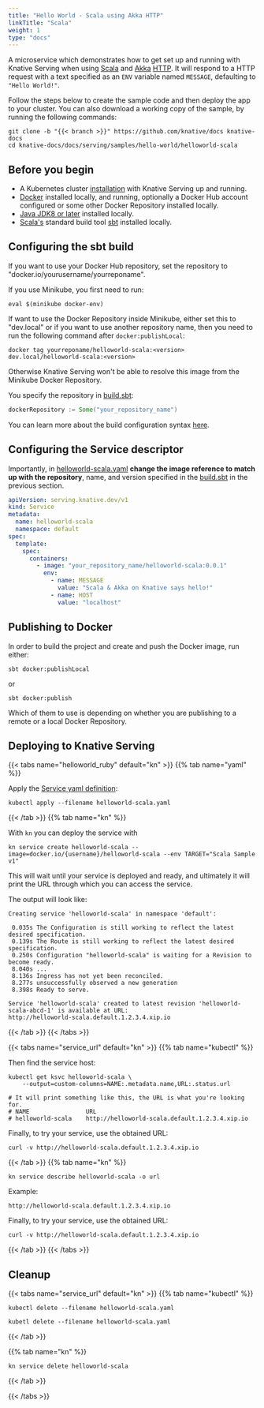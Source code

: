 ```yaml
---
title: "Hello World - Scala using Akka HTTP"
linkTitle: "Scala"
weight: 1
type: "docs"
---
```


A microservice which demonstrates how to get set up and running with Knative
Serving when using [Scala](https://scala-lang.org/) and [Akka](https://akka.io/)
[HTTP](https://doc.akka.io/docs/akka-http/current/). It will respond to a HTTP
request with a text specified as an `ENV` variable named `MESSAGE`, defaulting
to `"Hello World!"`.

Follow the steps below to create the sample code and then deploy the app to your
cluster. You can also download a working copy of the sample, by running the
following commands:

```shell
git clone -b "{{< branch >}}" https://github.com/knative/docs knative-docs
cd knative-docs/docs/serving/samples/hello-world/helloworld-scala
```

## Before you begin

- A Kubernetes cluster [installation](../../../../install/README.md) with
  Knative Serving up and running.
- [Docker](https://www.docker.com) installed locally, and running, optionally a
  Docker Hub account configured or some other Docker Repository installed
  locally.
- [Java JDK8 or later](https://adoptopenjdk.net/installation.html) installed
  locally.
- [Scala's](https://scala-lang.org/) standard build tool
  [sbt](https://www.scala-sbt.org/) installed locally.

## Configuring the sbt build

If you want to use your Docker Hub repository, set the repository to
"docker.io/yourusername/yourreponame".

If you use Minikube, you first need to run:

```shell
eval $(minikube docker-env)
```

If want to use the Docker Repository inside Minikube, either set this to
"dev.local" or if you want to use another repository name, then you need to run
the following command after `docker:publishLocal`:

```shell
docker tag yourreponame/helloworld-scala:<version> dev.local/helloworld-scala:<version>
```

Otherwise Knative Serving won't be able to resolve this image from the Minikube
Docker Repository.

You specify the repository in [build.sbt](./build.sbt):

```scala
dockerRepository := Some("your_repository_name")
```

You can learn more about the build configuration syntax
[here](https://www.scala-sbt.org/1.x/docs/Basic-Def.html).

## Configuring the Service descriptor

Importantly, in [helloworld-scala.yaml](./helloworld-scala.yaml) **change the
image reference to match up with the repository**, name, and version specified
in the [build.sbt](./build.sbt) in the previous section.

```yaml
apiVersion: serving.knative.dev/v1
kind: Service
metadata:
  name: helloworld-scala
  namespace: default
spec:
  template:
    spec:
      containers:
        - image: "your_repository_name/helloworld-scala:0.0.1"
          env:
            - name: MESSAGE
              value: "Scala & Akka on Knative says hello!"
            - name: HOST
              value: "localhost"
```

## Publishing to Docker

In order to build the project and create and push the Docker image, run either:

```shell
sbt docker:publishLocal
```

or

```shell
sbt docker:publish
```

Which of them to use is depending on whether you are publishing to a remote or a
local Docker Repository.

## Deploying to Knative Serving

{{< tabs name="helloworld_ruby" default="kn" >}}
{{% tab name="yaml" %}}

Apply the [Service yaml definition](./helloworld-scala.yaml):

```shell
kubectl apply --filename helloworld-scala.yaml
```

 {{< /tab >}}
 {{% tab name="kn" %}}

 With `kn` you can deploy the service with

   ```shell
   kn service create helloworld-scala --image=docker.io/{username}/helloworld-scala --env TARGET="Scala Sample v1"
   ```

   This will wait until your service is deployed and ready, and ultimately it will print the URL through which you can access the service.

   The output will look like:

   ```
   Creating service 'helloworld-scala' in namespace 'default':

    0.035s The Configuration is still working to reflect the latest desired specification.
    0.139s The Route is still working to reflect the latest desired specification.
    0.250s Configuration "helloworld-scala" is waiting for a Revision to become ready.
    8.040s ...
    8.136s Ingress has not yet been reconciled.
    8.277s unsuccessfully observed a new generation
    8.398s Ready to serve.

  Service 'helloworld-scala' created to latest revision 'helloworld-scala-abcd-1' is available at URL:
  http://helloworld-scala.default.1.2.3.4.xip.io
  ```

{{< /tab >}}
{{< /tabs >}}

{{< tabs name="service_url" default="kn" >}}
{{% tab name="kubectl" %}}

Then find the service host:

```shell
kubectl get ksvc helloworld-scala \
    --output=custom-columns=NAME:.metadata.name,URL:.status.url

# It will print something like this, the URL is what you're looking for.
# NAME                URL
# helloworld-scala    http://helloworld-scala.default.1.2.3.4.xip.io
```

Finally, to try your service, use the obtained URL:

```shell
curl -v http://helloworld-scala.default.1.2.3.4.xip.io
```

{{< /tab >}}
{{% tab name="kn" %}}

   ```shell
   kn service describe helloworld-scala -o url
   ```

   Example:

   ```shell
   http://helloworld-scala.default.1.2.3.4.xip.io
   ```

Finally, to try your service, use the obtained URL:

```shell
curl -v http://helloworld-scala.default.1.2.3.4.xip.io
```

{{< /tab >}}
{{< /tabs >}}

## Cleanup

{{< tabs name="service_url" default="kn" >}}
{{% tab name="kubectl" %}}

```shell
kubectl delete --filename helloworld-scala.yaml
```

```
kubetl delete --filename helloworld-scala.yaml
```
{{< /tab >}}

{{% tab name="kn" %}}

```shell
kn service delete helloworld-scala
```

{{< /tab >}}

{{< /tabs >}}
